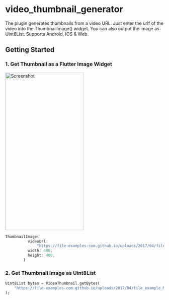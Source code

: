 # video_thumbnail_generator

The plugin generates thumbnails from a video URL. Just enter the urlf of the video into the ThumbnailImage() widget. You can also output the image as Uint8List. Supports Android, IOS & Web.

## Getting Started

### 1. Get Thumbnail as a Flutter Image Widget

<img src="https://user-images.githubusercontent.com/47485188/97113417-2dc91300-1710-11eb-8c3b-0f1e2843dca4.png" alt="Screenshot" height="500" width="250"/>

```dart
ThumbnailImage(
          videoUrl:
              "https://file-examples-com.github.io/uploads/2017/04/file_example_MP4_480_1_5MG.mp4",
          width: 400,
          height: 400,
        )
```

### 2. Get Thumbnail Image as Uint8List

```dart
Uint8List bytes = VideoThumbnail.getBytes(
    "https://file-examples-com.github.io/uploads/2017/04/file_example_MP4_480_1_5MG.mp4"
);
